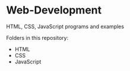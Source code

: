 # Web-Development
HTML, CSS, JavaScript programs and examples

Folders in this repository:
- HTML
- CSS
- JavaScript
